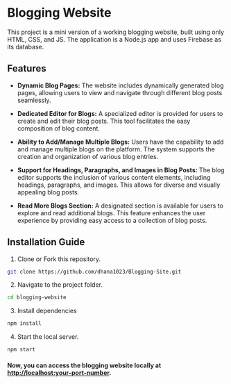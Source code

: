 # Blogging Website 
This project is a mini version of a working blogging website, built using only HTML, CSS, and JS. The application is a Node.js app and uses Firebase as its database. 

## Features  

-   **Dynamic Blog Pages:** The website includes dynamically generated blog pages, allowing users to view and navigate through different blog posts seamlessly.
    
-   **Dedicated Editor for Blogs:** A specialized editor is provided for users to create and edit their blog posts. This tool facilitates the easy composition of blog content.
    
-   **Ability to Add/Manage Multiple Blogs:** Users have the capability to add and manage multiple blogs on the platform. The system supports the creation and organization of various blog entries.
    
-   **Support for Headings, Paragraphs, and Images in Blog Posts:** The blog editor supports the inclusion of various content elements, including headings, paragraphs, and images. This allows for diverse and visually appealing blog posts.
    
-   **Read More Blogs Section:** A designated section is available for users to explore and read additional blogs. This feature enhances the user experience by providing easy access to a collection of blog posts.

## Installation Guide 

 1.  Clone or Fork this repository. 
 ```bash
git clone https://github.com/dhana1023/Blogging-Site.git 
```
2. Navigate to the project folder.
```bash 
cd blogging-website
```
3. Install dependencies
```bash 
npm install
```
4. Start the local server.
```bash 
npm start
```


#### Now, you can access the blogging website locally at [http://localhost:your-port-number](http://localhost:your-port-number/).
